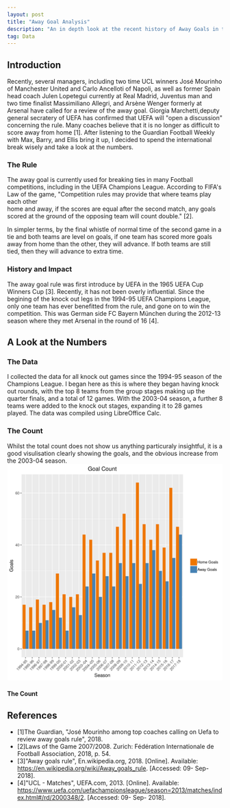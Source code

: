```yaml
---
layout: post
title: "Away Goal Analysis"
description: "An in depth look at the recent history of Away Goals in the UCL"
tag: Data
---
```


## Introduction
Recently, several managers, including two time UCL winners José Mourinho of Manchester United and Carlo Ancelloti of Napoli, as well as former Spain head coach Julen Lopetegui currently at Real Madrid, Juventus man and two time finalist Massimiliano Allegri, and Arsène Wenger formerly at Arsenal have called for a review of the away goal. Giorgia Marchetti,deputy general secratery of UEFA has confirmed that UEFA will "open a discussion" concerning the rule. Many coaches believe that it is no longer as difficult to score away from home [1]. After listening to the Guardian Football Weekly with Max, Barry, and Ellis bring it up, I decided to spend the international break wisely and take a look at the numbers.

### The Rule
The away goal is currently used for breaking ties in many Football competitions, including in the UEFA Champions League. According to FIFA's Law of the game, "Competition  rules  may  provide  that  where  teams  play  each  other  
home and away, if the scores are equal after the second match, any 
goals scored at the ground of the opposing team will count double." [2]. 

In simpler terms, by the final whistle of normal time of the second game in a tie and both teams are level on goals, if one team has scored more goals away from home than the other, they will advance. If both teams are still tied, then they will advance to extra time.

### History and Impact
The away goal rule was first introduce by UEFA in the 1965 UEFA Cup Winners Cup [3]. Recently, it has not been overly influential. Since the begining of the knock out legs in the 1994-95 UEFA Champions League, only one team has ever benefitted from the rule, and gone on to win the competition. This was German side FC Bayern München during the 2012-13 season where they met Arsenal in the round of 16 [4]. 

## A Look at the Numbers

### The Data
I collected the data for all knock out games since the 1994-95 season of the Champions League. I began here as this is where they began having knock out rounds, with the top 8 teams from the group stages making up the quarter finals, and a total of 12 games. With the 2003-04 season, a further 8 teams were added to the knock out stages, expanding it to 28 games played. The data was compiled using LibreOffice Calc. 

### The Count
Whilst the total count does not show us anything particuraly insightful, it is a good visulisation clearly showing the goals, and the obvious increase from the 2003-04 season.
![Count](https://github.com/Foxh0und/Away-Goal-Analysis/blob/master/Plots/Count.png)

#### The Count


## References
- [1]The Guardian, "José Mourinho among top coaches calling on Uefa to review away goals rule", 2018.
- [2]Laws of the Game 2007/2008. Zurich: Fédération Internationale de Football Association, 2018, p. 54.
- [3]"Away goals rule", En.wikipedia.org, 2018. [Online]. Available: https://en.wikipedia.org/wiki/Away_goals_rule. [Accessed: 09- Sep- 2018].
- [4]"UCL - Matches", UEFA.com, 2013. [Online]. Available: https://www.uefa.com/uefachampionsleague/season=2013/matches/index.html#/rd/2000348/2. [Accessed: 09- Sep- 2018].
